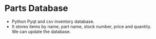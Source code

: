 # Parts Database
- Python Pyqt and csv inventory database.
- It stores items by name, part name, stock number, price and quantity. We can update the database.
